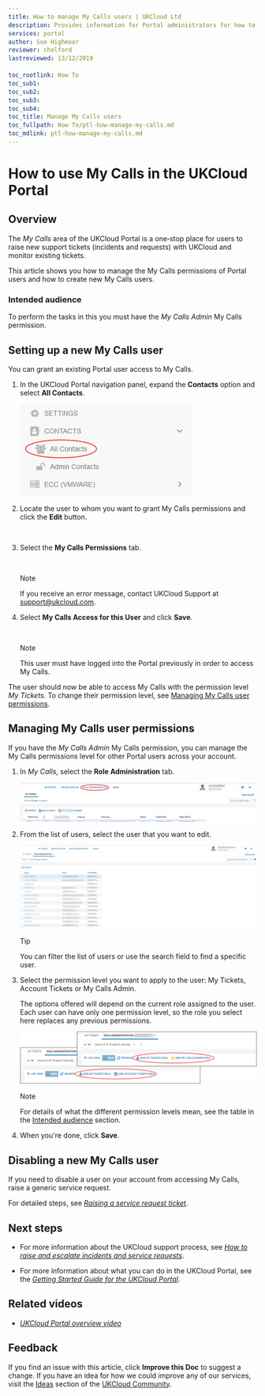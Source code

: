 ```yaml
---
title: How to manage My Calls users | UKCloud Ltd
description: Provides information for Portal administrators for how to manage My Calls users
services: portal
author: Sue Highmoor
reviewer: cholford
lastreviewed: 13/12/2019

toc_rootlink: How To
toc_sub1:
toc_sub2:
toc_sub3:
toc_sub4:
toc_title: Manage My Calls users
toc_fullpath: How To/ptl-how-manage-my-calls.md
toc_mdlink: ptl-how-manage-my-calls.md
---
```


# How to use My Calls in the UKCloud Portal

## Overview

The *My Calls* area of the UKCloud Portal is a one‑stop place for users to raise new support tickets (incidents and requests) with UKCloud and monitor existing tickets.

This article shows you how to manage the My Calls permissions of Portal users and how to create new My Calls users.

### Intended audience

To perform the tasks in this you must have the *My Calls Admin* My Calls permission.

## Setting up a new My Calls user

You can grant an existing Portal user access to My Calls.

1. In the UKCloud Portal navigation panel, expand the **Contacts** option and select **All Contacts**.

    ![All Contacts menu option in UKCloud Portal](images/ptl-mnu-all-contacts.png)

2. Locate the user to whom you want to grant My Calls permissions and click the **Edit** button.

    ![]()

3. Select the **My Calls Permissions** tab.

    ![]()

    > [!NOTE]
    > If you receive an error message, contact UKCloud Support at <support@ukcloud.com>.

4. Select **My Calls Access for this User** and click **Save**.

    ![]()

    > [!NOTE]
    > This user must have logged into the Portal previously in order to access My Calls.

The user should now be able to access My Calls with the permission level *My Tickets*. To change their permission level, see [Managing My Calls user permissions](#managing-my-calls-user-permissions).

## Managing My Calls user permissions

If you have the *My Calls Admin* My Calls permission, you can manage the My Calls permissions level for other Portal users across your account.

1. In *My Calls*, select the **Role Administration** tab.

    ![The My Items tab in My Calls](images/ptl-mycalls-tab-admin.png)

2. From the list of users, select the user that you want to edit.

    ![Select user](images/ptl-mycalls-user.png)

    > [!TIP]
    > You can filter the list of users or use the search field to find a specific user.

3. Select the permission level you want to apply to the user: My Tickets, Account Tickets or My Calls Admin.

     The options offered will depend on the current role assigned to the user. Each user can have only one permission level, so the role you select here replaces any previous permissions.

    ![Assign roles to users](images/ptl-mycalls-btn-roles.png)

    > [!NOTE]
    > For details of what the different permission levels mean, see the table in the [Intended audience](#intended-audience) section.

4. When you're done, click **Save**.

## Disabling a new My Calls user

If you need to disable a user on your account from accessing My Calls, raise a generic service request.

For detailed steps, see [*Raising a service request ticket*](#raising-a-service-request-ticket).

## Next steps

- For more information about the UKCloud support process, see [*How to raise and escalate incidents and service requests*](ptl-how-raise-escalate-service-request.md).

- For more information about what you can do in the UKCloud Portal, see the [*Getting Started Guide for the UKCloud Portal*](ptl-gs.md).

## Related videos

- [*UKCloud Portal overview video*](ptl-vid-portal.md)

## Feedback

If you find an issue with this article, click **Improve this Doc** to suggest a change. If you have an idea for how we could improve any of our services, visit the [Ideas](https://community.ukcloud.com/ideas) section of the [UKCloud Community](https://community.ukcloud.com).

